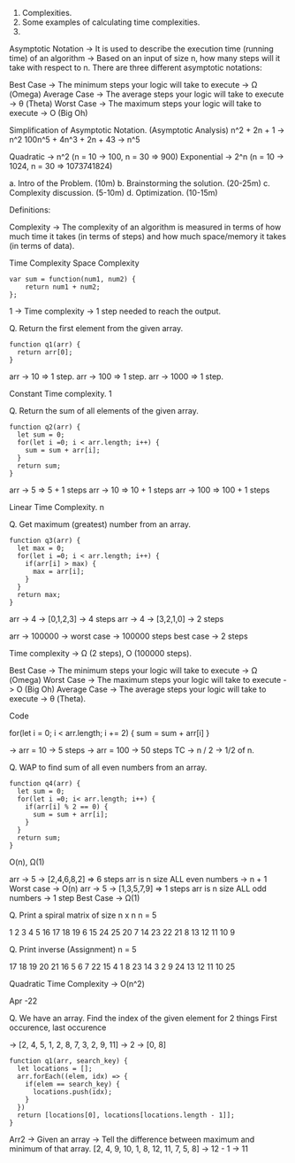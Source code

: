 1. Complexities.
2. Some examples of calculating time complexities.
3. 

Asymptotic Notation -> It is used to describe the execution time (running time) of an algorithm -> Based on an input of size n, how many steps will it take with respect to n. There are three different asymptotic notations:

Best Case    -> The minimum steps your logic will take to execute -> Ω (Omega)
Average Case -> The average steps your logic will take to execute -> θ (Theta)
Worst Case   -> The maximum steps your logic will take to execute -> O (Big Oh)

Simplification of Asymptotic Notation. (Asymptotic Analysis)
n^2 + 2n + 1 -> n^2
100n^5 + 4n^3 + 2n + 43 -> n^5

Quadratic   -> n^2 (n = 10 -> 100,  n = 30 => 900)
Exponential -> 2^n (n = 10 -> 1024, n = 30 => 1073741824)

a. Intro of the Problem. (10m)
b. Brainstorming the solution. (20-25m)
c. Complexity discussion. (5-10m)
d. Optimization. (10-15m)

Definitions:

Complexity -> The complexity of an algorithm is measured in terms of how much time it takes (in terms of steps) and how much space/memory it takes (in terms of data).

Time Complexity
Space Complexity


```
var sum = function(num1, num2) {
    return num1 + num2;
};
```

1 -> Time complexity -> 1 step needed to reach the output.


Q. Return the first element from the given array.
```
function q1(arr) {
  return arr[0];
}
```
arr -> 10 => 1 step.
arr -> 100 => 1 step.
arr -> 1000 => 1 step.

Constant Time complexity. 1

Q. Return the sum of all elements of the given array.
```
function q2(arr) {
  let sum = 0;
  for(let i =0; i < arr.length; i++) {
    sum = sum + arr[i];
  }
  return sum;
}
```
arr -> 5 => 5 + 1 steps
arr -> 10 => 10 + 1 steps
arr -> 100 => 100 + 1 steps

Linear Time Complexity. n

Q. Get maximum (greatest) number from an array.
```
function q3(arr) {
  let max = 0;
  for(let i =0; i < arr.length; i++) {
    if(arr[i] > max) {
      max = arr[i];
    }
  }
  return max;
}
```
arr -> 4 -> [0,1,2,3] -> 4 steps
arr -> 4 -> [3,2,1,0] -> 2 steps


arr -> 100000 -> worst case -> 100000 steps
                 best case  -> 2 steps

Time complexity -> Ω (2 steps), O (100000 steps).


Best Case -> The minimum steps your logic will take to execute -> Ω (Omega)
Worst Case -> The maximum steps your logic will take to execute -> O (Big Oh)
Average Case -> The average steps your logic will take to execute -> θ (Theta).

Code

for(let i = 0; i < arr.length; i += 2) {
  sum = sum + arr[i]
}

-> arr = 10 -> 5 steps
-> arr = 100 -> 50 steps
TC -> n / 2 -> 1/2 of n.

Q. WAP to find sum of all even numbers from an array.
```
function q4(arr) {
  let sum = 0;
  for(let i =0; i< arr.length; i++) {
    if(arr[i] % 2 == 0) {
      sum = sum + arr[i];
    }
  }
  return sum;
}
```
O(n), Ω(1)

arr -> 5 -> [2,4,6,8,2] => 6 steps
arr is n size ALL even numbers -> n + 1
Worst case -> O(n)
arr -> 5 -> [1,3,5,7,9] => 1 steps
arr is n size ALL odd numbers -> 1 step
Best Case -> Ω(1)

Q. Print a spiral matrix of size n x n
n = 5

1  2  3  4  5
16 17 18 19 6
15 24 25 20 7
14 23 22 21 8
13 12 11 10 9


Q. Print inverse  (Assignment)
n = 5

17 18 19 20 21
16 5  6  7  22
15 4  1  8  23
14 3  2  9  24
13 12 11 10 25

Quadratic Time Complexity -> O(n^2)


Apr -22

Q. We have an array. Find the index of the given element for 2 things
First occurence, last occurence

-> [2, 4, 5, 1, 2, 8, 7, 3, 2, 9, 11]
-> 2
-> [0, 8]

```
function q1(arr, search_key) {
  let locations = [];
  arr.forEach((elem, idx) => {
    if(elem == search_key) {
      locations.push(idx);
    }
  })
  return [locations[0], locations[locations.length - 1]];
}

```

Arr2 -> Given an array -> Tell the difference between maximum and minimum of that array.
[2, 4, 9, 10, 1, 8, 12, 11, 7, 5, 8]
-> 12 - 1 -> 11